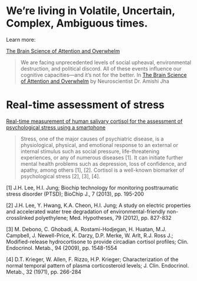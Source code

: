 # We’re living in Volatile, Uncertain, Complex, Ambiguous times.

Learn more: 

[The Brain Science of Attention and Overwhelm](https://www.mindful.org/youre-overwhelmed-and-its-not-your-fault/)

> We are facing unprecedented levels of social upheaval, environmental destruction, and political discord. All of these events influence our cognitive capacities—and it’s not for the better. In [The Brain Science of Attention and Overwhelm](https://www.mindful.org/youre-overwhelmed-and-its-not-your-fault/) by Neuroscientist Dr. Amishi Jha

# Real-time assessment of stress 

[Real-time measurement of human salivary cortisol for the assessment of psychological stress using a smartphone](https://www.sciencedirect.com/science/article/pii/S221418041400021X#:~:text=A%20lateral%20flow%20immune-strip%20was%20developed%20for%20salivary,pad%2C%20a%20nitrocellulose%20membrane%2C%20and%20an%20absorbent%20pad)

> Stress, one of the major causes of psychiatric disease, is a physiological, physical, and emotional response to an external or internal stimulus such as social pressure, life-threatening experiences, or any of numerous diseases [1]. It can initiate further mental health problems such as depression, loss of confidence, and apathy, among others [1], [2]. Cortisol is a well-known biomarker of psychological stress [2], [3], [4].


[1] J.H. Lee, H.I. Jung; Biochip technology for monitoring posttraumatic stress disorder (PTSD); BioChip J., 7 (2013), pp. 195-200

[2] J.H. Lee, Y. Hwang, K.A. Cheon, H.I. Jung; A study on electric properties and accelerated water tree degradation of environmental-friendly non-crosslinked polyethylene; Med. Hypotheses, 79 (2012), pp. 827-832

[3] M. Debono, C. Ghobadi, A. Rostami-Hodjegan, H. Huatan, M.J. Campbell, J. Newell-Price, K. Darzy, D.P. Merke, W. Arlt, R.J. Ross J.; Modified-release hydrocortisone to provide circadian cortisol profiles; Clin. Endocrinol. Metab., 94 (2009), pp. 1548-1554

[4] D.T. Krieger, W. Allen, F. Rizzo, H.P. Krieger; Characterization of the normal temporal pattern of plasma corticosteroid levels; J. Clin. Endocrinol. Metab., 32 (1971), pp. 266-284

